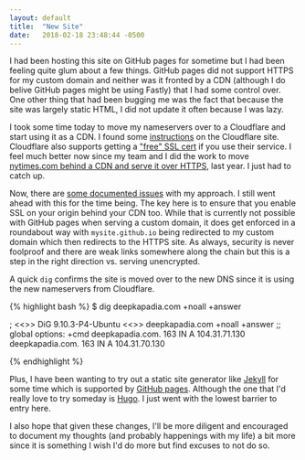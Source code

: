 ```yaml
---
layout: default
title:  "New Site"
date:   2018-02-18 23:48:44 -0500
---
```

I had been hosting this site on GitHub pages for sometime but I had been feeling quite glum about a few things. GitHub pages did not support HTTPS for my custom domain and neither was it fronted by a CDN (although I do belive GitHub pages might be using Fastly) that I had some control over. One other thing that had been bugging me was the fact that because the site was largely static HTML, I did not update it often because I was lazy. 

I took some time today to move my nameservers over to a Cloudflare and start using it as a CDN. I found some [instructions][cloudflare-gh-pages] on the Cloudflare site. Cloudflare also supports getting a ["free" SSL cert][cloudflare-mitm] if you use their service. I feel much better now since my team and I did the work to move [nytimes.com behind a CDN and serve it over HTTPS][nyt-https], last year. I just had to catch up.

Now, there are [some documented issues][cloudflare-issues] with my approach. I still went ahead with this for the time being. The key here is to ensure that you enable SSL on your origin behind your CDN too. While that is currently not possible with GitHub pages when serving a custom domain, it does get enforced in a roundabout way with `mysite.github.io` being redirected to my custom domain which then redirects to the HTTPS site.  As always, security is never foolproof and there are weak links somewhere along the chain but this is a step in the right direction vs. serving unencrypted.

A quick `dig` confirms the site is moved over to the new DNS since it is using the new nameservers from Cloudflare.

{% highlight bash %}
$ dig deepkapadia.com +noall +answer

; <<>> DiG 9.10.3-P4-Ubuntu <<>> deepkapadia.com +noall +answer
;; global options: +cmd
deepkapadia.com.	163	IN	A	104.31.71.130
deepkapadia.com.	163	IN	A	104.31.70.130

{% endhighlight %}

Plus, I have been wanting to try out a static site generator like [Jekyll][jekyll] for some time which is supported by [GitHub pages][jekyll-gh]. Although the one that I'd really love to try someday is [Hugo][hugo]. I just went with the lowest barrier to entry here.

I also hope that given these changes, I'll be more diligent and encouraged to document my thoughts (and probably happenings with my life) a bit more since it is something I wish I'd do more but find excuses to not do so.

[cloudflare-gh-pages]: https://blog.cloudflare.com/secure-and-fast-github-pages-with-cloudflare/
[cloudflare-mitm]: https://scotthelme.co.uk/tls-conundrum-and-leaving-cloudflare/
[cloudflare-issues]: https://www.troyhunt.com/cloudflare-ssl-and-unhealthy-security-absolutism/
[nyt-https]: https://open.nytimes.com/https-on-nytimes-com-ed04bca88ed6
[jekyll]: https://jekyllrb.com
[jekyll-gh]:   https://github.com/jekyll/jekyll
[hugo]: https://gohugo.io/
